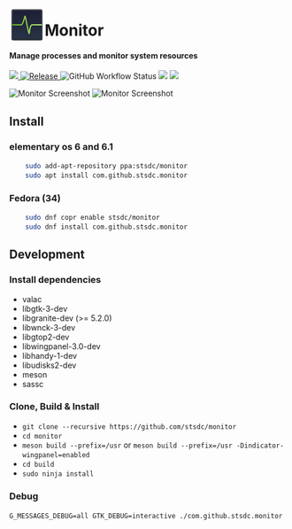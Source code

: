 <p align="center">
    <img align="left" width="64" height="64" src="data/icons/64/com.github.stsdc.monitor.svg">
    <h1 class="rich-diff-level-zero">Monitor</h1>
</p>

<h4 align="left">Manage processes and monitor system resources</h4>

<p align="left">
    <a href="https://paypal.me/stsdc/10">
        <img src="https://img.shields.io/badge/Donate-PayPal-green.svg">
    </a>
    <a href="https://github.com/stsdc/monitor/releases">
        <img src="https://img.shields.io/github/release/stsdc/monitor.svg" alt="Release">
    </a>
    <img alt="GitHub Workflow Status" src="https://img.shields.io/github/workflow/status/stsdc/monitor/CI">
    <a href="https://copr.fedorainfracloud.org/coprs/stsdc/monitor/package/com.github.stsdc.monitor/"><img src="https://copr.fedorainfracloud.org/coprs/stsdc/monitor/package/com.github.stsdc.monitor/status_image/last_build.png" /></a>
    <a href="https://github.com/stsdc/monitor/blob/master/LICENSE">
        <img src="https://img.shields.io/github/license/stsdc/monitor.svg">
    </a>
</p>

![Monitor Screenshot](https://github.com/stsdc/monitor/raw/master/data/screenshots/monitor-processes.png)
![Monitor Screenshot](https://github.com/stsdc/monitor/raw/master/data/screenshots/monitor-system.png)

## Install

### elementary os 6 and 6.1

```bash
    sudo add-apt-repository ppa:stsdc/monitor
    sudo apt install com.github.stsdc.monitor
```
### Fedora (34)

```bash
    sudo dnf copr enable stsdc/monitor 
    sudo dnf install com.github.stsdc.monitor
```

## Development

### Install dependencies

* valac
* libgtk-3-dev
* libgranite-dev (>= 5.2.0)
* libwnck-3-dev
* libgtop2-dev
* libwingpanel-3.0-dev
* libhandy-1-dev
* libudisks2-dev
* meson
* sassc

### Clone, Build & Install

* `git clone --recursive https://github.com/stsdc/monitor`
* `cd monitor`
* `meson build --prefix=/usr` or `meson build --prefix=/usr -Dindicator-wingpanel=enabled`
* `cd build`
* `sudo ninja install`

### Debug
`G_MESSAGES_DEBUG=all GTK_DEBUG=interactive ./com.github.stsdc.monitor`

